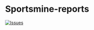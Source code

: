 # Sportsmine-reports
<a href="https://github.com/DrFiles/Sportsmine-reports/issues">
    <img src="https://img.shields.io/github/issues/DrFiles/Sportsmine-reports" alt="Issues">
  </a>
